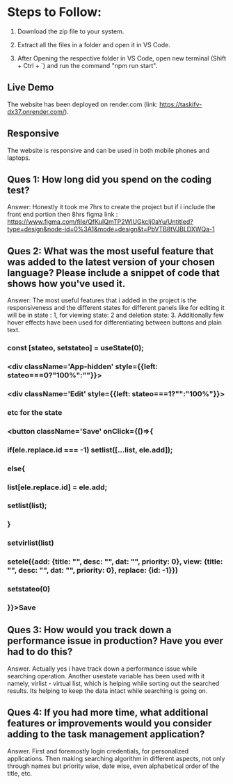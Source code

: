 # Steps to Follow:

1. Download the zip file to your system.

2. Extract all the files in a folder and open it in VS Code.

3. After Opening the respective folder in VS Code, open new terminal (Shift + Ctrl + `) and run the command "npm run start".

## Live Demo
The website has been deployed on render.com (link: https://taskify-dx37.onrender.com/).

## Responsive
The website is responsive and can be used in both mobile phones and laptops.

## Ques 1: How long did you spend on the coding test? 
Answer: Honestly it took me 7hrs to create the project but if i include the front end portion then 8hrs
figma link : https://www.figma.com/file/QfKuIQmTP2WIUGkcIj0aYu/Untitled?type=design&node-id=0%3A1&mode=design&t=PbVTB8tVJBLDXWQa-1

## Ques 2: What was the most useful feature that was added to the latest version of your chosen language? Please include a snippet of code that shows how you've used it.
Answer: The most useful features that i added in the project is the responsiveness and the different states for different panels like for editing it will be in state : 1, for viewing state: 2 and deletion state: 3. Additionally few hover effects have been used for differentiating between buttons and plain text.

### const [stateo, setstateo] = useState(0);
### <div className='App-hidden' style={{left: stateo===0?"100%":""}}>
### <div className='Edit' style={{left: stateo===1?"":"100%"}}>
### etc for the state

### <button className='Save' onClick={()=>{
### if(ele.replace.id === -1) setlist([...list, ele.add]);
### else{
###     list[ele.replace.id] = ele.add;
###     setlist(list);
### }
### setvirlist(list)
### setele({add: {title: "", desc: "", dat: "", priority: 0}, view: {title: "", desc: "", dat: "", priority: 0}, replace: {id: -1}})
### setstateo(0)
### }}>Save</button>

## Ques 3: How would you track down a performance issue in production? Have you ever had to do this?
Answer. Actually yes i have track down a performance issue while searching operation. Another usestate variable has been used with it namely, virlist - virtual list, which is helping while sorting out the searched results. Its helping to keep the data intact while searching is going on.

## Ques 4: If you had more time, what additional features or improvements would you consider adding to the task management application?
Answer. First and foremostly login credentials, for personalized applications. Then making searching algorithm in different aspects, not only through names but priority wise, date wise, even alphabetical order of the title, etc. 